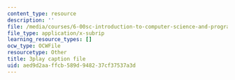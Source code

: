```yaml
---
content_type: resource
description: ''
file: /media/courses/6-00sc-introduction-to-computer-science-and-programming-spring-2011/aed9d2aaffcb589d948237cf37537a3d_rM3shFQyieU.vtt
file_type: application/x-subrip
learning_resource_types: []
ocw_type: OCWFile
resourcetype: Other
title: 3play caption file
uid: aed9d2aa-ffcb-589d-9482-37cf37537a3d
---
```

